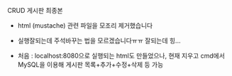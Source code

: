 CRUD 게시판 최종본
- html (mustache) 관련 파일을 모조리 제거했습니다
- 실행잘되는데 주석바꾸는 법을 모르겠습니다ㅠㅠ 잘되는데 힝...

- 처음 : localhost:8080으로 실행되는 html도 만들었으나, 현재 지우고 cmd에서 MySQL을 이용해 게시판 목록+추가+수정+삭제 등 가능
